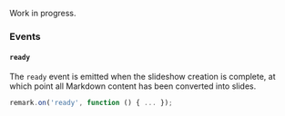 Work in progress.

### Events

#### `ready`

The `ready` event is emitted when the slideshow creation is complete, at which point all Markdown content has been converted into slides.

```javascript
remark.on('ready', function () { ... });
```